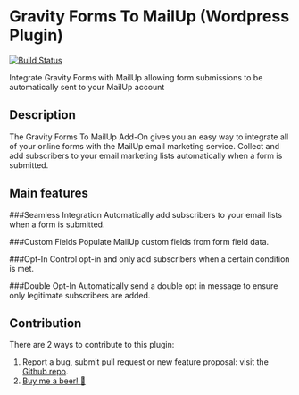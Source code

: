 # Gravity Forms To MailUp (Wordpress Plugin)
[![Build Status](https://travis-ci.org/leopuleo/easy-swipebox.svg?branch=easy-swipebox-1.1)](https://travis-ci.org/leopuleo/easy-swipebox)

Integrate Gravity Forms with MailUp allowing form submissions to be automatically sent to your MailUp account

## Description

The Gravity Forms To MailUp Add-On gives you an easy way to integrate all of your online forms with the MailUp email marketing service. Collect and add subscribers to your email marketing lists automatically when a form is submitted.

## Main features

###Seamless Integration
Automatically add subscribers to your email lists when a form is submitted.

###Custom Fields
Populate MailUp custom fields from form field data.

###Opt-In
Control opt-in and only add subscribers when a certain condition is met.

###Double Opt-In
Automatically send a double opt in message to ensure only legitimate subscribers are added.


## Contribution
There are 2 ways to contribute to this plugin:

1. Report a bug, submit pull request or new feature proposal: visit the [Github repo](https://github.com/taniot/gravityforms-to-mailup).
2. [Buy me a beer! :beer:](//paypal.me/taniot)
